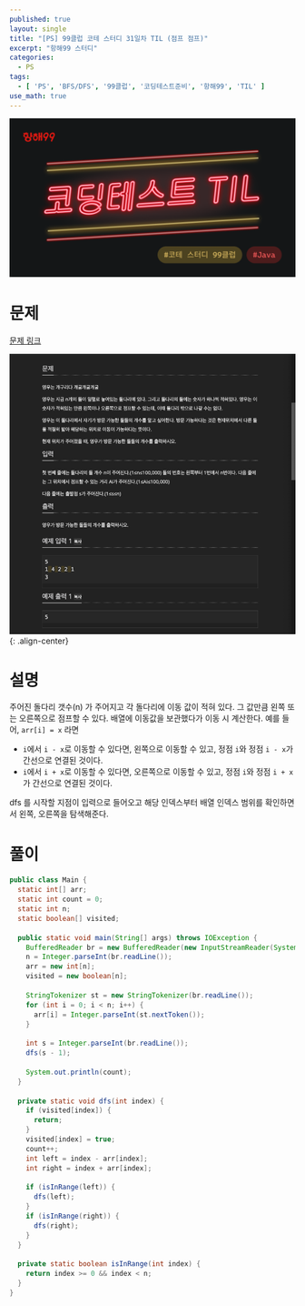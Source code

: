 ```yaml
---
published: true
layout: single
title: "[PS] 99클럽 코테 스터디 31일차 TIL (점프 점프)"
excerpt: "항해99 스터디"
categories:
  - PS
tags:
  - [ 'PS', 'BFS/DFS', '99클럽', '코딩테스트준비', '항해99', 'TIL' ]
use_math: true
---
```



![img_3.png](https://github.com/zhtmr/static-files-for-posting/blob/main/static-files-for-posting/20240722/99club_TIL_thumbnail/%EA%B8%B0%EB%B3%B8%ED%98%951_java.png?raw=true)


# 문제
[문제 링크](https://www.acmicpc.net/problem/14248)

![img_3.png](https://github.com/zhtmr/static-files-for-posting/blob/main/static-files-for-posting/20240821/ex.png?raw=true){: .align-center}

# 설명
주어진 돌다리 갯수(n) 가 주어지고 각 돌다리에 이동 값이 적혀 있다. 그 값만큼 왼쪽 또는 오른쪽으로 점프할 수 있다.
배열에 이동값을 보관했다가 이동 시 계산한다. 
예를 들어, `arr[i] = x` 라면
- `i`에서 `i - x`로 이동할 수 있다면, 왼쪽으로 이동할 수 있고, 정점 `i`와 정점 `i - x`가 간선으로 연결된 것이다.
- `i`에서 `i + x`로 이동할 수 있다면, 오른쪽으로 이동할 수 있고, 정점 `i`와 정점 `i + x`가 간선으로 연결된 것이다.

dfs 를 시작할 지점이 입력으로 들어오고 해당 인덱스부터 배열 인덱스 범위를 확인하면서 왼쪽, 오른쪽을 탐색해준다.
# 풀이

```java
public class Main {
  static int[] arr;
  static int count = 0;
  static int n;
  static boolean[] visited;

  public static void main(String[] args) throws IOException {
    BufferedReader br = new BufferedReader(new InputStreamReader(System.in));
    n = Integer.parseInt(br.readLine());
    arr = new int[n];
    visited = new boolean[n];

    StringTokenizer st = new StringTokenizer(br.readLine());
    for (int i = 0; i < n; i++) {
      arr[i] = Integer.parseInt(st.nextToken());
    }

    int s = Integer.parseInt(br.readLine());
    dfs(s - 1);

    System.out.println(count);
  }

  private static void dfs(int index) {
    if (visited[index]) {
      return;
    }
    visited[index] = true;
    count++;
    int left = index - arr[index];
    int right = index + arr[index];

    if (isInRange(left)) {
      dfs(left);
    }
    if (isInRange(right)) {
      dfs(right);
    }
  }

  private static boolean isInRange(int index) {
    return index >= 0 && index < n;
  }
}
```
